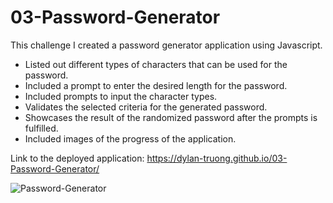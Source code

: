 # 03-Password-Generator

This challenge I created a password generator application using Javascript.

* Listed out different types of characters that can be used for the password.
* Included a prompt to enter the desired length for the password.
* Included prompts to input the character types.
* Validates the selected criteria for the generated password.
* Showcases the result of the randomized password after the prompts is fulfilled.
* Included images of the progress of the application.

Link to the deployed application: https://dylan-truong.github.io/03-Password-Generator/

![Password-Generator](https://user-images.githubusercontent.com/96098935/155957457-4a34c681-bef0-44b1-9127-f323fb29a9d1.png)
